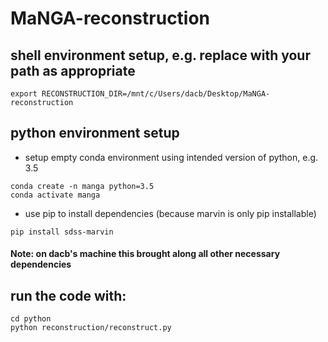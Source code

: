 # MaNGA-reconstruction

## shell environment setup, e.g. replace with your path as appropriate
```
export RECONSTRUCTION_DIR=/mnt/c/Users/dacb/Desktop/MaNGA-reconstruction
```

## python environment setup
* setup empty conda environment using intended version of python, e.g. 3.5
```
conda create -n manga python=3.5
conda activate manga
```
* use pip to install dependencies (because marvin is only pip installable)
```
pip install sdss-marvin
```
#### Note: on dacb's machine this brought along all other necessary dependencies

## run the code with:
```
cd python
python reconstruction/reconstruct.py
```
